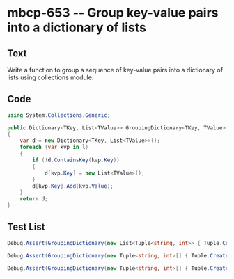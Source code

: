 # mbcp-653 -- Group key-value pairs into a dictionary of lists

## Text

Write a function to group a sequence of key-value pairs into a dictionary of lists using collections module.

## Code

```csharp
using System.Collections.Generic;

public Dictionary<TKey, List<TValue>> GroupingDictionary<TKey, TValue>(IEnumerable<KeyValuePair<TKey, TValue>> l)
{
    var d = new Dictionary<TKey, List<TValue>>();
    foreach (var kvp in l)
    {
        if (!d.ContainsKey(kvp.Key))
        {
            d[kvp.Key] = new List<TValue>();
        }
        d[kvp.Key].Add(kvp.Value);
    }
    return d;
}
```

## Test List

```csharp
Debug.Assert(GroupingDictionary(new List<Tuple<string, int>> { Tuple.Create("yellow", 1), Tuple.Create("blue", 2), Tuple.Create("yellow", 3), Tuple.Create("blue", 4), Tuple.Create("red", 1) }) == new Dictionary<string, List<int>> { { "yellow", new List<int> { 1, 3 } }, { "blue", new List<int> { 2, 4 } }, { "red", new List<int> { 1 } } });
```

```csharp
Debug.Assert(GroupingDictionary(new Tuple<string, int>[] { Tuple.Create("yellow", 10), Tuple.Create("blue", 20), Tuple.Create("yellow", 30), Tuple.Create("blue", 40), Tuple.Create("red", 10) }).Equals(new Dictionary<string, List<int>> { { "yellow", new List<int> { 10, 30 } }, { "blue", new List<int> { 20, 40 } }, { "red", new List<int> { 10 } } }));
```

```csharp
Debug.Assert(GroupingDictionary(new Tuple<string, int>[] { Tuple.Create("yellow", 15), Tuple.Create("blue", 25), Tuple.Create("yellow", 35), Tuple.Create("blue", 45), Tuple.Create("red", 15) }).SequenceEqual(new Dictionary<string, List<int>> { { "yellow", new List<int> { 15, 35 } }, { "blue", new List<int> { 25, 45 } }, { "red", new List<int> { 15 } } }));
```
